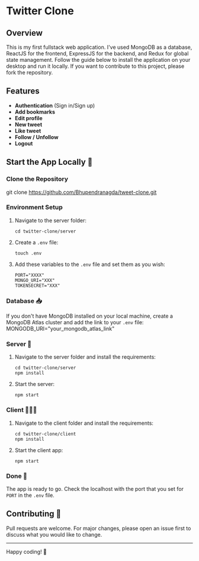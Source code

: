 # Twitter Clone

## Overview
This is my first fullstack web application. I've used MongoDB as a database, ReactJS for the frontend, ExpressJS for the backend, and Redux for global state management. Follow the guide below to install the application on your desktop and run it locally. If you want to contribute to this project, please fork the repository.

## Features
- **Authentication** (Sign in/Sign up)
- **Add bookmarks**
- **Edit profile**
- **New tweet**
- **Like tweet**
- **Follow / Unfollow**
- **Logout**

## Start the App Locally 🔌

### Clone the Repository
git clone https://github.com/Bhupendranagda/tweet-clone.git


### Environment Setup
1. Navigate to the server folder:
    ```
    cd twitter-clone/server
    ```

2. Create a `.env` file:
    ```
    touch .env
    ```

3. Add these variables to the `.env` file and set them as you wish:
    ```
    PORT="XXXX"
    MONGO_URI="XXX"
    TOKENSECRET="XXX"
    ```

### Database 📥
If you don't have MongoDB installed on your local machine, create a MongoDB Atlas cluster and add the link to your `.env` file:
MONGODB_URI="your_mongodb_atlas_link"

### Server 🔧
1. Navigate to the server folder and install the requirements:
    ```
    cd twitter-clone/server
    npm install
    ```

2. Start the server:
    ```
    npm start
    ```

### Client 👨🏼‍💻
1. Navigate to the client folder and install the requirements:
    ```
    cd twitter-clone/client
    npm install
    ```

2. Start the client app:
    ```
    npm start
    ```

### Done 🥳
The app is ready to go. Check the localhost with the port that you set for `PORT` in the `.env` file.

## Contributing 🙌
Pull requests are welcome. For major changes, please open an issue first to discuss what you would like to change.

---

Happy coding! 🎉
